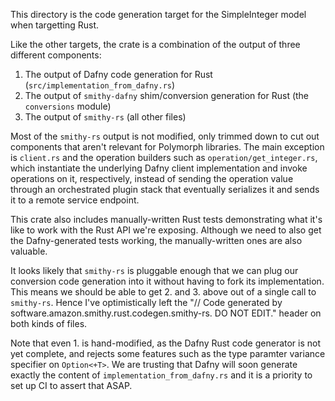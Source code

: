 This directory is the code generation target for the SimpleInteger model when targetting Rust.

Like the other targets, the crate is a combination of the output of three different components:

1. The output of Dafny code generation for Rust (`src/implementation_from_dafny.rs`)
2. The output of `smithy-dafny` shim/conversion generation for Rust (the `conversions` module)
3. The output of `smithy-rs` (all other files)

Most of the `smithy-rs` output is not modified,
only trimmed down to cut out components that aren't relevant for Polymorph libraries.
The main exception is `client.rs` and the operation builders such as `operation/get_integer.rs`,
which instantiate the underlying Dafny client implementation and invoke operations on it, respectively,
instead of sending the operation value through an orchestrated plugin stack
that eventually serializes it and sends it to a remote service endpoint.

This crate also includes manually-written Rust tests demonstrating what it's like
to work with the Rust API we're exposing.
Although we need to also get the Dafny-generated tests working,
the manually-written ones are also valuable.

It looks likely that `smithy-rs` is pluggable enough that we can plug our conversion code generation
into it without having to fork its implementation.
This means we should be able to get 2. and 3. above out of a single call to `smithy-rs`.
Hence I've optimistically left the "// Code generated by software.amazon.smithy.rust.codegen.smithy-rs. DO NOT EDIT."
header on both kinds of files.

Note that even 1. is hand-modified, as the Dafny Rust code generator is not yet complete,
and rejects some features such as the type paramter variance specifier on `Option<+T>`.
We are trusting that Dafny will soon generate exactly the content of `implementation_from_dafny.rs`
and it is a priority to set up CI to assert that ASAP.
